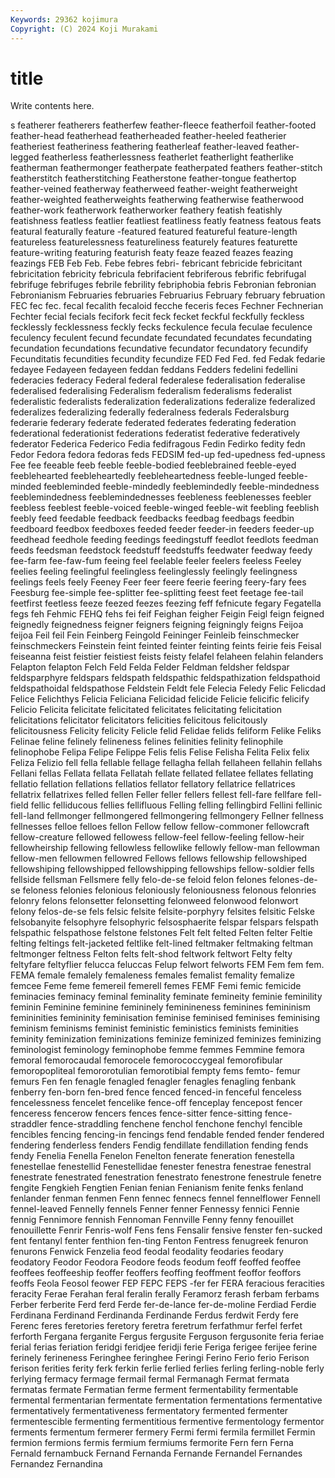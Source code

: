 ```yaml
---
Keywords: 29362 kojimura
Copyright: (C) 2024 Koji Murakami
---
```


# title

Write contents here.



s featherer featherers featherfew feather-fleece featherfoil feather-footed feather-head featherhead
featherheaded feather-heeled featherier featheriest featheriness feathering featherleaf feather-leaved feather-legged featherless
featherlessness featherlet featherlight featherlike featherman feathermonger featherpate featherpated feathers feather-stitch
featherstitch featherstitching Featherstone feather-tongue feathertop feather-veined featherway featherweed feather-weight featherweight
feather-weighted featherweights featherwing featherwise featherwood feather-work featherwork featherworker feathery featish
featishly featishness featless featlier featliest featliness featly featness featous feats
featural featurally feature -featured featured featureful feature-length featureless featurelessness featureliness
featurely features featurette feature-writing featuring featurish featy feaze feazed feazes
feazing feazings FEB Feb Feb. Febe febres febri- febricant febricide
febricitant febricitation febricity febricula febrifacient febriferous febrific febrifugal febrifuge febrifuges
febrile febrility febriphobia febris Febronian febronian Febronianism Februaries februaries Februarius
February february februation FEC fec fec. fecal fecalith fecaloid fecche
feceris feces Fechner Fechnerian Fechter fecial fecials fecifork fecit feck
fecket feckful feckfully feckless fecklessly fecklessness feckly fecks feckulence fecula
feculae feculence feculency feculent fecund fecundate fecundated fecundates fecundating fecundation
fecundations fecundative fecundator fecundatory fecundify Fecunditatis fecundities fecundity fecundize FED
Fed Fed. fed Fedak fedarie fedayee Fedayeen fedayeen feddan feddans
Fedders fedelini fedellini federacies federacy Federal federal federalese federalisation federalise
federalised federalising Federalism federalism federalisms federalist federalistic federalists federalization federalizations
federalize federalized federalizes federalizing federally federalness federals Federalsburg federarie federary
federate federated federates federating federation federational federationist federations federatist federative
federatively federator Federica Federico Fedia fedifragous Fedin Fedirko fedity fedn
Fedor Fedora fedora fedoras feds FEDSIM fed-up fed-upedness fed-upness Fee
fee feeable feeb feeble feeble-bodied feeblebrained feeble-eyed feeblehearted feebleheartedly feebleheartedness
feeble-lunged feeble-minded feebleminded feeble-mindedly feeblemindedly feeble-mindedness feeblemindedness feeblemindednesses feebleness feeblenesses
feebler feebless feeblest feeble-voiced feeble-winged feeble-wit feebling feeblish feebly feed
feedable feedback feedbacks feedbag feedbags feedbin feedboard feedbox feedboxes feeded
feeder feeder-in feeders feeder-up feedhead feedhole feeding feedings feedingstuff feedlot
feedlots feedman feeds feedsman feedstock feedstuff feedstuffs feedwater feedway feedy
fee-farm fee-faw-fum feeing feel feelable feeler feelers feeless Feeley feelies
feeling feelingful feelingless feelinglessly feelingly feelingness feelings feels feely Feeney
Feer feer feere feerie feering feery-fary fees Feesburg fee-simple fee-splitter
fee-splitting feest feet feetage fee-tail feetfirst feetless feeze feezed feezes
feezing feff fefnicute fegary Fegatella fegs feh Fehmic FEHQ fehs
fei feif Feighan feigher Feigin Feigl feign feigned feignedly feignedness
feigner feigners feigning feigningly feigns Feijoa feijoa Feil feil Fein
Feinberg Feingold Feininger Feinleib feinschmecker feinschmeckers Feinstein feint feinted feinter
feinting feints feirie feis Feisal feiseanna feist feistier feistiest feists
feisty felafel felaheen felahin felanders Felapton felapton Felch Feld Felda
Felder Feldman feldsher feldspar feldsparphyre feldspars feldspath feldspathic feldspathization feldspathoid
feldspathoidal feldspathose Feldstein Feldt fele Felecia Feledy Felic Felicdad Felice
Felichthys Felicia Feliciana Felicidad felicide Felicie felicific felicify Felicio Felicita
felicitate felicitated felicitates felicitating felicitation felicitations felicitator felicitators felicities felicitous
felicitously felicitousness Felicity felicity Felicle felid Felidae felids feliform Felike
Feliks Felinae feline felinely felineness felines felinities felinity felinophile felinophobe
Felipa Felipe Felippe Felis felis Felise Felisha Felita Felix felix
Feliza Felizio fell fella fellable fellage fellagha fellah fellaheen fellahin
fellahs Fellani fellas Fellata fellata Fellatah fellate fellated fellatee fellates
fellating fellatio fellation fellations fellatios fellator fellatory fellatrice fellatrices fellatrix
fellatrixes felled fellen Feller feller fellers fellest fell-fare fellfare fell-field
fellic felliducous fellies fellifluous Felling felling fellingbird Fellini fellinic fell-land
fellmonger fellmongered fellmongering fellmongery Fellner fellness fellnesses felloe felloes fellon
Fellow fellow fellow-commoner fellowcraft fellow-creature fellowed fellowess fellow-feel fellow-feeling fellow-heir
fellowheirship fellowing fellowless fellowlike fellowly fellow-man fellowman fellow-men fellowmen fellowred
Fellows fellows fellowship fellowshiped fellowshiping fellowshipped fellowshipping fellowships fellow-soldier fells
fellside fellsman Fellsmere felly felo-de-se feloid felon felones felones-de-se feloness
felonies felonious feloniously feloniousness felonous felonries felonry felons felonsetter felonsetting
felonweed felonwood felonwort felony felos-de-se fels felsic felsite felsite-porphyry felsites
felsitic Felske felsobanyite felsophyre felsophyric felsosphaerite felspar felspars felspath felspathic
felspathose felstone felstones Felt felt felted Felten felter Feltie felting
feltings felt-jacketed feltlike felt-lined feltmaker feltmaking feltman feltmonger feltness Felton
felts felt-shod feltwork feltwort Felty felty feltyfare feltyflier felucca feluccas
Felup felwort felworts FEM Fem fem fem. FEMA female femalely
femaleness females femalist femality femalize femcee Feme feme femereil femerell
femes FEMF Femi femic femicide feminacies feminacy feminal feminality feminate
femineity feminie feminility feminin Feminine feminine femininely feminineness feminines femininism
femininities femininity feminisation feminise feminised feminises feminising feminism feminisms feminist
feministic feministics feminists feminities feminity feminization feminizations feminize feminized feminizes
feminizing feminologist feminology feminophobe femme femmes Femmine femora femoral femorocaudal
femorocele femorococcygeal femorofibular femoropopliteal femororotulian femorotibial fempty fems femto- femur
femurs Fen fen fenagle fenagled fenagler fenagles fenagling fenbank fenberry
fen-born fen-bred fence fenced fenced-in fenceful fenceless fencelessness fencelet fencelike
fence-off fenceplay fencepost fencer fenceress fencerow fencers fences fence-sitter fence-sitting
fence-straddler fence-straddling fenchene fenchol fenchone fenchyl fencible fencibles fencing fencing-in
fencings fend fendable fended fender fendered fendering fenderless fenders Fendig
fendillate fendillation fending fends fendy Fenelia Fenella Fenelon Fenelton fenerate
feneration fenestella fenestellae fenestellid Fenestellidae fenester fenestra fenestrae fenestral fenestrate
fenestrated fenestration fenestrato fenestrone fenestrule fenetre fengite Fengkieh Fengtien Fenian
fenian Fenianism fenite fenks fenland fenlander fenman fenmen Fenn fennec
fennecs fennel fennelflower Fennell fennel-leaved Fennelly fennels Fenner fenner Fennessy
fennici Fennie fennig Fennimore fennish Fennoman Fennville Fenny fenny fenouillet
fenouillette Fenrir Fenris-wolf Fens fens Fensalir fensive fenster fen-sucked fent
fentanyl fenter fenthion fen-ting Fenton Fentress fenugreek fenuron fenurons Fenwick
Fenzelia feod feodal feodality feodaries feodary feodatory Feodor Feodora Feodore
feods feodum feoff feoffed feoffee feoffees feoffeeship feoffer feoffers feoffing
feoffment feoffor feoffors feoffs Feola Feosol feower FEP FEPC FEPS
-fer fer FERA feracious feracities feracity Ferae Ferahan feral feralin
ferally Feramorz ferash ferbam ferbams Ferber ferberite Ferd ferd Ferde
fer-de-lance fer-de-moline Ferdiad Ferdie Ferdinana Ferdinand Ferdinanda Ferdinande Ferdus ferdwit
Ferdy fere Ferenc feres feretories feretory feretra feretrum ferfathmur ferfel
ferfet ferforth Fergana ferganite Fergus fergusite Ferguson fergusonite feria feriae
ferial ferias feriation feridgi feridjee feridji ferie Feriga ferigee ferijee
ferine ferinely ferineness Feringhee feringhee Feringi Ferino Ferio ferio Ferison
ferison ferities ferity ferk ferkin ferlie ferlied ferlies ferling ferling-noble
ferly ferlying fermacy fermage fermail fermal Fermanagh Fermat fermata fermatas
fermate Fermatian ferme ferment fermentability fermentable fermental fermentarian fermentate fermentation
fermentations fermentative fermentatively fermentativeness fermentatory fermented fermenter fermentescible fermenting fermentitious
fermentive fermentology fermentor ferments fermentum fermerer fermery Fermi fermi fermila
fermillet Fermin fermion fermions fermis fermium fermiums fermorite Fern fern
Ferna Fernald fernambuck Fernand Fernanda Fernande Fernandel Fernandes Fernandez Fernandina
